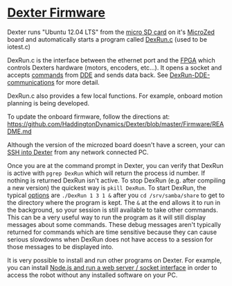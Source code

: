 # [Dexter Firmware](../blob/master/Firmware)

Dexter runs "Ubuntu 12.04 LTS" from the [micro SD card](SD-Card-Image) on it's [MicroZed](MicroZed) board and automatically starts a program called [DexRun.c](../blob/master/Firmware/DexRun.c) (used to be iotest.c)

DexRun.c is the interface between the ethernet port and the [FPGA](Gateware) which controls Dexters hardware (motors, encoders, etc...). It opens a socket and accepts [commands](Command-oplet-instruction) from [DDE](DDE) and sends data back. See [DexRun-DDE-communications](DexRun-DDE-communications) for more detail.

DexRun.c also provides a few local functions. For example, onboard motion planning is being developed. 

To update the onboard firmware, follow the directions at:
https://github.com/HaddingtonDynamics/Dexter/blob/master/Firmware/README.md

Although the version of the microzed board doesn't have a screen, your can [SSH into Dexter](SSH-into-Dexter) from any network connected PC. 

Once you are at the command prompt in Dexter, you can verify that DexRun is active with `pgrep DexRun` which will return the process id number. If nothing is returned DexRun isn't active. To stop DexRun (e.g. after compiling a new version) the quickest way is `pkill DexRun`. To start DexRun, the typical [options](https://github.com/HaddingtonDynamics/Dexter/blob/master/Firmware/README.md#run-the-new-program) are `./DexRun 1 3 1 &` after you `cd /srv/samba/share` to get to the directory where the program is kept. The `&` at the end allows it to run in the background, so your session is still available to take other commands. This can be a very useful way to run the program as it will still display messages about some commands. These debug messages aren't typically returned for commands which are time sensitive because they can cause serious slowdowns when DexRun does not have access to a session for those messages to be displayed into.

It is very possible to install and run other programs on Dexter. For example, you can install [Node.js and run a web server / socket interface](nodejs-webserver) in order to access the robot without any installed software on your PC.